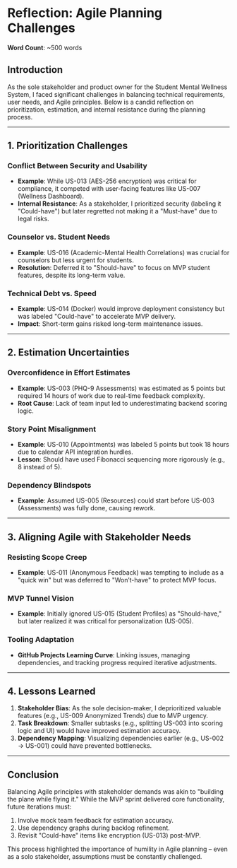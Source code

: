 # Reflection: Agile Planning Challenges  
**Word Count**: ~500 words  

## Introduction  
As the sole stakeholder and product owner for the Student Mental Wellness System, I faced significant challenges in balancing technical requirements, user needs, and Agile principles. Below is a candid reflection on prioritization, estimation, and internal resistance during the planning process.  

---

## 1. Prioritization Challenges  
### **Conflict Between Security and Usability**  
- **Example**: While US-013 (AES-256 encryption) was critical for compliance, it competed with user-facing features like US-007 (Wellness Dashboard).  
- **Internal Resistance**: As a stakeholder, I prioritized security (labeling it "Could-have") but later regretted not making it a "Must-have" due to legal risks.  

### **Counselor vs. Student Needs**  
- **Example**: US-016 (Academic-Mental Health Correlations) was crucial for counselors but less urgent for students.  
- **Resolution**: Deferred it to "Should-have" to focus on MVP student features, despite its long-term value.  

### **Technical Debt vs. Speed**  
- **Example**: US-014 (Docker) would improve deployment consistency but was labeled "Could-have" to accelerate MVP delivery.  
- **Impact**: Short-term gains risked long-term maintenance issues.  

---

## 2. Estimation Uncertainties  
### **Overconfidence in Effort Estimates**  
- **Example**: US-003 (PHQ-9 Assessments) was estimated as 5 points but required 14 hours of work due to real-time feedback complexity.  
- **Root Cause**: Lack of team input led to underestimating backend scoring logic.  

### **Story Point Misalignment**  
- **Example**: US-010 (Appointments) was labeled 5 points but took 18 hours due to calendar API integration hurdles.  
- **Lesson**: Should have used Fibonacci sequencing more rigorously (e.g., 8 instead of 5).  

### **Dependency Blindspots**  
- **Example**: Assumed US-005 (Resources) could start before US-003 (Assessments) was fully done, causing rework.  

---

## 3. Aligning Agile with Stakeholder Needs  
### **Resisting Scope Creep**  
- **Example**: US-011 (Anonymous Feedback) was tempting to include as a "quick win" but was deferred to "Won’t-have" to protect MVP focus.  

### **MVP Tunnel Vision**  
- **Example**: Initially ignored US-015 (Student Profiles) as "Should-have," but later realized it was critical for personalization (US-005).  

### **Tooling Adaptation**  
- **GitHub Projects Learning Curve**: Linking issues, managing dependencies, and tracking progress required iterative adjustments.  

---

## 4. Lessons Learned  
1. **Stakeholder Bias**: As the sole decision-maker, I deprioritized valuable features (e.g., US-009 Anonymized Trends) due to MVP urgency.  
2. **Task Breakdown**: Smaller subtasks (e.g., splitting US-003 into scoring logic and UI) would have improved estimation accuracy.  
3. **Dependency Mapping**: Visualizing dependencies earlier (e.g., US-002 → US-001) could have prevented bottlenecks.  

---

## Conclusion  
Balancing Agile principles with stakeholder demands was akin to "building the plane while flying it." While the MVP sprint delivered core functionality, future iterations must:  
1. Involve mock team feedback for estimation accuracy.  
2. Use dependency graphs during backlog refinement.  
3. Revisit "Could-have" items like encryption (US-013) post-MVP.  

This process highlighted the importance of humility in Agile planning – even as a solo stakeholder, assumptions must be constantly challenged.  
